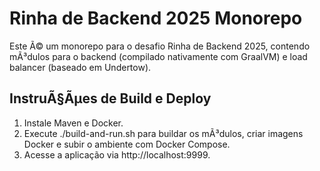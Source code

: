 ﻿# Rinha de Backend 2025 Monorepo

Este Ã© um monorepo para o desafio Rinha de Backend 2025, contendo mÃ³dulos para o backend (compilado nativamente com GraalVM) e load balancer (baseado em Undertow).

## InstruÃ§Ãµes de Build e Deploy

1. Instale Maven e Docker.
2. Execute ./build-and-run.sh para buildar os mÃ³dulos, criar imagens Docker e subir o ambiente com Docker Compose.
3. Acesse a aplicação via http://localhost:9999.
